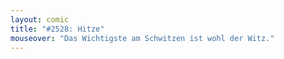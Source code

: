 ```yaml
---
layout: comic
title: "#2528: Hitze"
mouseover: "Das Wichtigste am Schwitzen ist wohl der Witz."
---
```

